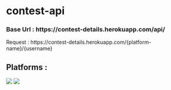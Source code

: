 # contest-api
<h3> Base Url : https://contest-details.herokuapp.com/api/ </h3>
Request : https://contest-details.herokuapp.com/{platform-name}/{username}

## Platforms :
![](https://img.shields.io/badge/-Codeforces-red)
![](https://img.shields.io/badge/-Codechef-blue)

